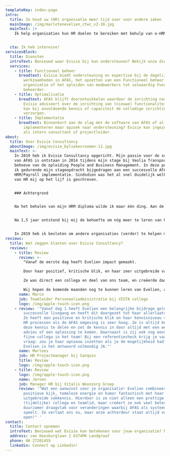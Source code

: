 ```yaml
---
templateKey: index-page
intro:
  title: Zo houd uw (HR) organisatie meer tijd over voor andere zaken
  mainImage: /img/marlotenevelien_ctwc_v2-10.jpg
  mainText: |+
    Ik help organisaties hun HR doelen te bereiken met behulp van e-HRM.


  cta: Ik heb interesse!
servicesBlock:
  title: Diensten
  introText: Benieuwd waar Evisie bij kan ondersteunen? Bekijk onze diensten!
  services:
    - title: Functioneel beheer
      breadtext: Evisie biedt ondersteuning en expertise bij de dagelijkse
        werkzaamheden in AFAS, het opzetten van een Functioneel beheer
        organisatie of het opleiden van medewerkers tot volwaardig Functioneel
        beheerder.
    - title: Optimalisatie
      breadtext: AFAS blijft doorontwikkelen waardoor de inrichting nooit "af" is.
        Evisie adviseert over de inrichting van (nieuwe) functionaliteiten en
        kan bij onvoldoende kennis of capaciteit de volledige inrichting
        verzorgen.
    - title: Implementatie
      breadtext: Binnenkort aan de slag met de software van AFAS of al begonnen met
        implementeren maar opzoek naar ondersteuning? Evisie kan ingezet worden
        als intern consultant of projectleider.
about:
  title: Over Evisie Consultancy
  aboutImage: /img/evisie_byliekevroomen-11.jpg
  mainText: >-
    In 2019 heb ik Evisie Consultancy opgericht. Mijn passie voor de software
    van AFAS is ontstaan in 2014 tijdens mijn stage bij Veolia Transport ten
    behoeve van de opleiding People and Business Management. In deze periode heb
    ik gedurende mijn stageopdracht bijgedragen aan een succesvolle AFAS
    HRM/Payroll implementatie. Sindsdien was het al snel duidelijk welke kant
    van HR mij op het lijf is geschreven. 


    ### Achtergrond


    Na het behalen van mijn HRM diploma wilde ik maar één ding. Aan de slag met AFAS! Ik ben mijn loopbaan begonnen als junior AFAS consultant binnen het onderwijs. 


    Na 1,5 jaar ontstond bij mij de behoefte om nóg meer te leren van het softwarepakket, ik wilde verder kijken dan alleen de onderwijssector. Dat heeft ertoe geleid dat ik in 2017 ben verhuisd van Limburg naar Rotterdam om aan de slag te gaan als HR Systems Specialist bij Coolblue. Daar heb ik alle ins en outs van de software leren kennen en sindsdien is geen enkele (AFAS) uitdaging te groot.


    In 2019 heb ik besloten om andere organisaties (verder) te helpen met AFAS als zelfstandig ondernemer. Met mijn jarenlange ervaring als AFAS klant én mijn HR achtergrond, weet ik als geen ander dat het in de praktijk vaak nét even anders werkt. Ik ben daardoor in staat om continu te denken vanuit de wensen en behoeften van de klant en opzoek te gaan naar de meest eenvoudige en efficiënte oplossingen in AFAS die daarbij aansluiten.
reviews:
  title: Wat zeggen klanten over Evisie Consultancy?
  reviews:
    - title: Review
      review: >-
        "Vanaf de eerste dag heeft Evelien impact gemaakt.

        Door haar positief, kritische blik, en haar zeer uitgebreide vakkennis kon ze ons al snel van advies voorzien. Daarnaast werd zij door haar spontaniteit, gezonde dosis humor en positieve karakter al snel één van de onzen.

        Ze was direct een collega en deel van ons team, en creëerde daardoor direct draagvlak bij de directe gebruiker en zorgt voor een positieve flow in het team. Inmiddels heeft zij met haar vakkennis al de nodige verbeteringen doorgevoerd, maar gelukkig is de koek nog niet op!

        Wij hopen de komende maanden nog te kunnen leren van Evelien, aangezien ook kennisoverdracht door haar verzorgd wordt. Vol vertrouwen en plezier kijken wij uit naar de komende maanden samenwerking met Evelien, een professional in hart en nieren, maar bovenal een fijne collega om mee samen te werken!"
      name: Marco
      job: Teamleider Personeelsadministratie bij VISTA college
      logo: /img/apple-touch-icon.png
    - review: '"Vanaf dag 1 heeft Evelien een belangrijke bijdrage geleverd aan een
        succesvolle livegang en heeft dit doorgezet tot haar allerlaatste dag.
        Ze heeft een positieve en kritische blik en haar kennisniveau van zowel
        HR processen als de AFAS omgeving is zeer hoog. Ze is altijd bereid om
        deze kennis te delen en zet de kennis in door altijd met een werkbaar
        advies of een oplossing te komen. Daarnaast is zij ook nog eens een
        fijne collega in het team! Bij een referentiecheck krijg je vaak de
        vraag: zou je haar opnieuw inzetten als je de mogelijkheid had? Bij
        Evelien is het antwoord volmondig JA."'
      name: Marloes
      job: HR Projectmanager bij Sanquin
      title: Review
      logo: /img/apple-touch-icon.png
    - title: Review
      logo: /img/apple-touch-icon.png
      name: Jeroen
      job: Manager HR bij Vitalis Woonzorg Groep
      review: '"Wat een aanwinst voor je organisatie! Evelien combineert haar
        positieve kijk, tomeloze energie en humor fantastisch met haar
        uitgebreide vakkennis. Hierdoor is ze niet alleen een prettige
        (tijdelijke) collega en teamlid, maar creëert ze ook veel beter en
        duurzamer draagvlak voor veranderingen waarbij AFAS als systeem een rol
        speelt. Ze verlaat ons nu, maar onze achterdeur staat altijd voor haar
        open!" '
contact:
  title: Contact opnemen
  introText: Benieuwd wat Evisie kan betekenen voor jouw organisatie? Neem dan contact op.
  address: van Doesburglaan 2 6374PK Landgraaf
  phone: 06 27201455
  linkedin: Connect op Linkedin!
---
```

